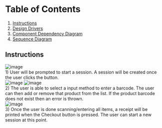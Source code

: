 # Table of Contents
1. [Instructions](#instructions)
2. [Design Drivers](https://github.com/DarrenConsOnTech/SA_ArchitecturalPatterns/blob/f3f5ec8c886534f9e4f65b57bf4ee73daa984171/Design%20Drivers.md)
3. [Component Dependency Diagram](https://github.com/DarrenConsOnTech/SA_ArchitecturalPatterns/blob/f3f5ec8c886534f9e4f65b57bf4ee73daa984171/Component%20Diagram.md)
4. [Sequence Diagram](https://github.com/DarrenConsOnTech/SA_ArchitecturalPatterns/blob/f3f5ec8c886534f9e4f65b57bf4ee73daa984171/Sequence%20Diagram.md)
   
## Instructions

![image](https://user-images.githubusercontent.com/88805493/199153440-45bcf173-c3a5-4347-aa43-7da3f37a31f9.png)
<br>1) User will be prompted to start a session. A session will be created once the user clicks the button.<br>
![image](https://user-images.githubusercontent.com/88805493/199153499-aeedea49-ed9f-49f0-abe3-ccdc18813fca.png)
![image](https://user-images.githubusercontent.com/88805493/199154199-256b57bd-d84c-4687-965d-52f518c35daa.png)
<br>2) The user is able to select a input method to enter a barcode. The user can then add or remove that product from the list. If the product barcode does not exist then an error is thrown.<br>
![image](https://user-images.githubusercontent.com/88805493/199153550-b684926a-b4fd-4ef1-bdf5-8a38bd965f1b.png)
<br>3) Once the user is done scanning/entering all items, a receipt will be printed when the Checkout button is pressed. The user can start a new session at this point.<br>
